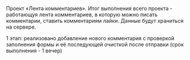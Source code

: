 Проект «Лента комментариев».
Итог выполнения всего проекта - работающуя лента комментариев, в которую можно писать комментарии, ставить комментариям лайки.
Данные будут храниться на сервере.

1 этап: реализовано добавление нового комментария с проверкой заполнения формы и её последующей очисткой после отправки (срок выполнения - 1 вечер)
